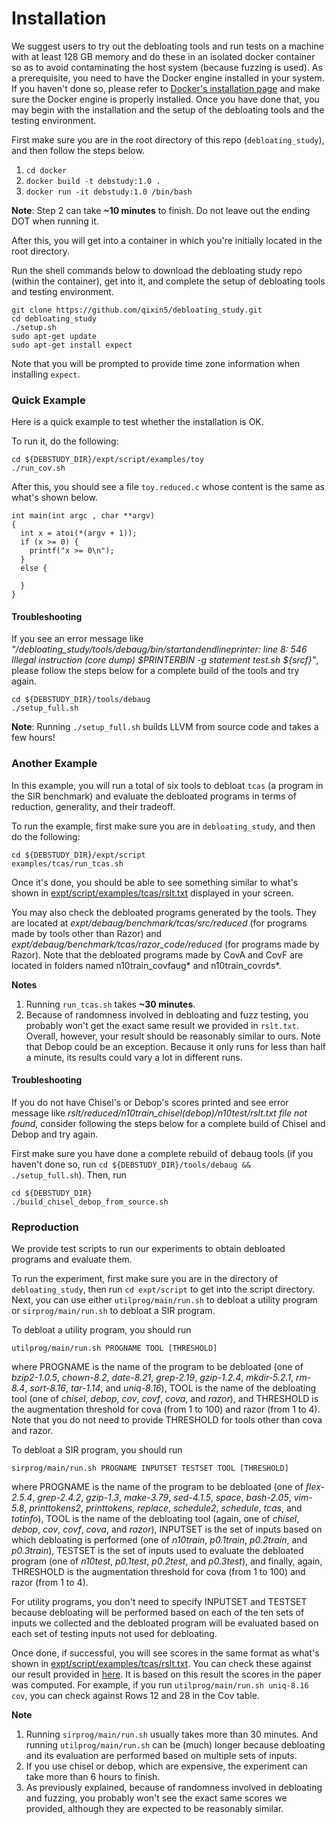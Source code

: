 # Installation

We suggest users to try out the debloating tools and run tests on a machine with at least 128 GB memory and do these in an isolated docker container so as to avoid contaminating the host system (because fuzzing is used). As a prerequisite, you need to have the Docker engine installed in your system. If you haven't done so, please refer to [Docker's installation page](https://docs.docker.com/engine/install/) and make sure the Docker engine is properly installed. Once you have done that, you may begin with the installation and the setup of the debloating tools and the testing environment.

First make sure you are in the root directory of this repo (`debloating_study`), and then follow the steps below.

1. `cd docker`
2. `docker build -t debstudy:1.0 .`
3. `docker run -it debstudy:1.0 /bin/bash`

**Note**: Step 2 can take **~10 minutes** to finish. Do not leave out the ending DOT when running it.

After this, you will get into a container in which you're initially located in the root directory. 

Run the shell commands below to download the debloating study repo (within the container), get into it, and complete the setup of debloating tools and testing environment.
```
git clone https://github.com/qixin5/debloating_study.git
cd debloating_study
./setup.sh
sudo apt-get update
sudo apt-get install expect
```
Note that you will be prompted to provide time zone information when installing `expect`.

### Quick Example

Here is a quick example to test whether the installation is OK.

To run it, do the following:
```
cd ${DEBSTUDY_DIR}/expt/script/examples/toy
./run_cov.sh
```

After this, you should see a file `toy.reduced.c` whose content is the same as what's shown below.
```
int main(int argc , char **argv)
{
  int x = atoi(*(argv + 1));
  if (x >= 0) {
    printf("x >= 0\n");
  }
  else {

  }
}
```

#### Troubleshooting

If you see an error message like *"/debloating_study/tools/debaug/bin/startandendlineprinter: line 8:  546 Illegal instruction (core dump) $PRINTERBIN -g statement test.sh ${srcf}"*, please follow the steps below for a complete build of the tools and try again.
```
cd ${DEBSTUDY_DIR}/tools/debaug
./setup_full.sh
```
**Note**: Running `./setup_full.sh` builds LLVM from source code and takes a few hours!


### Another Example

In this example, you will run a total of six tools to debloat `tcas` (a program in the SIR benchmark) and evaluate the debloated programs in terms of reduction, generality, and their tradeoff. 

To run the example, first make sure you are in `debloating_study`, and then do the following:

```
cd ${DEBSTUDY_DIR}/expt/script
examples/tcas/run_tcas.sh
```

Once it's done, you should be able to see something similar to what's shown in [expt/script/examples/tcas/rslt.txt](expt/script/examples/tcas/rslt.txt) displayed in your screen.

You may also check the debloated programs generated by the tools. They are located at *expt/debaug/benchmark/tcas/src/reduced* (for programs made by tools other than Razor) and *expt/debaug/benchmark/tcas/razor_code/reduced* (for programs made by Razor). Note that the debloated programs made by CovA and CovF are located in folders named n10train_covfaug* and n10train_covrds*. 

**Notes**
1. Running `run_tcas.sh` takes **~30 minutes**.
2. Because of randomness involved in debloating and fuzz testing, you probably won't get the exact same result we provided in `rslt.txt`. Overall, however, your result should be reasonably similar to ours. Note that Debop could be an exception. Because it only runs for less than half a minute, its results could vary a lot in different runs.

#### Troubleshooting

If you do not have Chisel's or Debop's scores printed and see error message like *rslt/reduced/n10train_chisel(debop)/n10test/rslt.txt file not found*, consider following the steps below for a complete build of Chisel and Debop and try again.

First make sure you have done a complete rebuild of debaug tools (if you haven't done so, run `cd ${DEBSTUDY_DIR}/tools/debaug && ./setup_full.sh`). Then, run
```
cd ${DEBSTUDY_DIR}
./build_chisel_debop_from_source.sh
```


### Reproduction

We provide test scripts to run our experiments to obtain debloated programs and evaluate them. 

To run the experiment, first make sure you are in the directory of `debloating_study`, then run `cd expt/script` to get into the script directory. Next, you can use either `utilprog/main/run.sh` to debloat a utility program or `sirprog/main/run.sh` to debloat a SIR program.

To debloat a utility program, you should run
```
utilprog/main/run.sh PROGNAME TOOL [THRESHOLD]
```
where PROGNAME is the name of the program to be debloated (one of *bzip2-1.0.5*, *chown-8.2*, *date-8.21*, *grep-2.19*, *gzip-1.2.4*, *mkdir-5.2.1*, *rm-8.4*, *sort-8.16*, *tar-1.14*, and *uniq-8.16*), TOOL is the name of the debloating tool (one of *chisel*, *debop*, *cov*, *covf*, *cova*, and *razor*), and THRESHOLD is the augmentation threshold for cova (from 1 to 100) and razor (from 1 to 4). Note that you do not need to provide THRESHOLD for tools other than cova and razor.

To debloat a SIR program, you should run
```
sirprog/main/run.sh PROGNAME INPUTSET TESTSET TOOL [THRESHOLD]
```
where PROGNAME is the name of the program to be debloated (one of *flex-2.5.4*, *grep-2.4.2*, *gzip-1.3*, *make-3.79*, *sed-4.1.5*, *space*, *bash-2.05*, *vim-5.8*, *printtokens2*, *printtokens*, *replace*, *schedule2*, *schedule*, *tcas*, and *totinfo*), TOOL is the name of the debloating tool (again, one of *chisel*, *debop*, *cov*, *covf*, *cova*, and *razor*), INPUTSET is the set of inputs based on which debloating is performed (one of *n10train*, *p0.1train*, *p0.2train*, and *p0.3train*), TESTSET is the set of inputs used to evaluate the debloated program (one of *n10test*, *p0.1test*, *p0.2test*, and *p0.3test*), and finally, again, THRESHOLD is the augmentation threshold for cova (from 1 to 100) and razor (from 1 to 4).

For utility programs, you don't need to specify INPUTSET and TESTSET because debloating will be performed based on each of the ten sets of inputs we collected and the debloated program will be evaluated based on each set of testing inputs not used for debloating.

Once done, if successful, you will see scores in the same format as what's shown in [expt/script/examples/tcas/rslt.txt](expt/script/examples/tcas/rslt.txt). You can check these against our result provided in [here](https://docs.google.com/spreadsheets/d/1uH8fzJLFjUsFHEur-fze1D0RmG22QWG_1RTAaWlAJXI/edit?usp=sharing). It is based on this result the scores in the paper was computed. For example, if you run `utilprog/main/run.sh uniq-8.16 cov`, you can check against Rows 12 and 28 in the Cov table.

**Note**
1. Running `sirprog/main/run.sh` usually takes more than 30 minutes. And running `utilprog/main/run.sh` can be (much) longer because debloating and its evaluation are performed based on multiple sets of inputs.
2. If you use chisel or debop, which are expensive, the experiment can take more than 6 hours to finish.
3. As previously explained, because of randomness involved in debloating and fuzzing, you probably won't see the exact same scores we provided, although they are expected to be reasonably similar.
